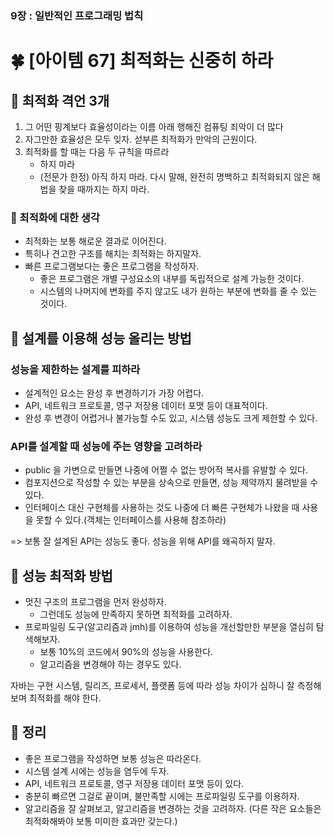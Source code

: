 ### 9장 : 일반적인 프로그래밍 법칙
# 🍀 [아이템 67] 최적화는 신중히 하라

## 📒 최적화 격언 3개
1. 그 어떤 핑계보다 효율성이라는 이름 아래 행해진 컴퓨팅 죄악이 더 많다
2. 자그만한 효율성은 모두 잊자. 섣부른 최적화가 만악의 근원이다.
3. 최적화를 할 때는 다음 두 규칙을 따르라
    - 하지 마라
    - (전문가 한정) 아직 하지 마라. 다시 말해, 완전히 명백하고 최적화되지 않은 해법을 찾을 때까지는 하지 마라.

### 📃 최적화에 대한 생각
- 최적화는 보통 해로운 결과로 이어진다.
- 특히나 견고한 구조를 해치는 최적화는 하지말자.
- 빠른 프로그램보다는 좋은 프로그램을 작성하자.
    - 좋은 프로그램은 개별 구성요소의 내부를 독립적으로 설계 가능한 것이다.
    - 시스템의 나머지에 변화를 주지 않고도 내가 원하는 부분에 변화를 줄 수 있는 것이다.

## 📒 설계를 이용해 성능 올리는 방법
### 성능을 제한하는 설계를 피하라
- 설계적인 요소는 완성 후 변경하기가 가장 어렵다.
- API, 네트워크 프로토콜, 영구 저장용 데이터 포맷 등이 대표적이다.
- 완성 후 변경이 어렵거나 불가능할 수도 있고, 시스템 성능도 크게 제한할 수 있다.

### API를 설계할 때 성능에 주는 영향을 고려하라
- public 을 가변으로 만들면 나중에 어쩔 수 없는 방어적 복사를 유발할 수 있다.
- 컴포지션으로 작성할 수 있는 부분을 상속으로 만들면, 성능 제약까지 물려받을 수 있다.
- 인터페이스 대신 구현체를 사용하는 것도 나중에 더 빠른 구현체가 나왔을 때 사용을 못할 수 있다.(객체는 인터페이스를 사용해 참조하라)

=> 보통 잘 설계된 API는 성능도 좋다. 성능을 위해 API를 왜곡하지 말자.

## 📒 성능 최적화 방법
- 멋진 구조의 프로그램을 먼저 완성하자.
    - 그런데도 성능에 만족하지 못하면 최적화를 고려하자.
- 프로파일링 도구(알고리즘과 jmh)를 이용하여 성능을 개선할만한 부분을 열심히 탐색해보자.
    - 보통 10%의 코드에서 90%의 성능을 사용한다.
    - 알고리즘을 변경해야 하는 경우도 있다.

자바는 구현 시스템, 릴리즈, 프로세서, 플랫폼 등에 따라 성능 차이가 심하니 잘 측정해보며 최적화를 해야 한다.

## 📒 정리
- 좋은 프로그램을 작성하면 보통 성능은 따라온다.
- 시스템 설계 시에는 성능을 염두에 두자.
- API, 네트워크 프로토콜, 영구 저장용 데이터 포맷 등이 있다.
- 충분히 빠르면 그걸로 끝이며, 불만족할 시에는 프로파일링 도구를 이용하자.
- 알고리즘을 잘 살펴보고, 알고리즘을 변경하는 것을 고려하자.
(다른 작은 요소들은 최적화해봐야 보통 미미한 효과만 갖는다.)